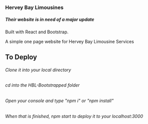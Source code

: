 ### Hervey Bay Limousines

##### Their website is in need of a major update

Built with React and Bootstrap.

A simple one page website for Hervey Bay Limousine Services

## To Deploy

###### Clone it into your local directory 
###### cd into the HBL-Bootstrapped folder 
###### Open your console and type "npm i" or "npm install"
###### When that is finished, npm start to deploy it to your localhost:3000